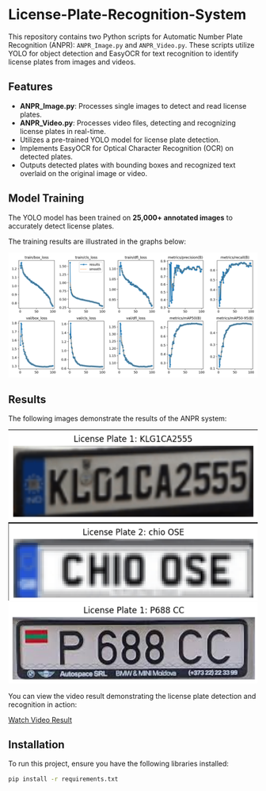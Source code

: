 # License-Plate-Recognition-System

This repository contains two Python scripts for Automatic Number Plate Recognition (ANPR): `ANPR_Image.py` and `ANPR_Video.py`. These scripts utilize YOLO for object detection and EasyOCR for text recognition to identify license plates from images and videos.


## Features

- **ANPR_Image.py**: Processes single images to detect and read license plates.
- **ANPR_Video.py**: Processes video files, detecting and recognizing license plates in real-time.
- Utilizes a pre-trained YOLO model for license plate detection.
- Implements EasyOCR for Optical Character Recognition (OCR) on detected plates.
- Outputs detected plates with bounding boxes and recognized text overlaid on the original image or video.

## Model Training

The YOLO model has been trained on **25,000+ annotated images** to accurately detect license plates.

The training results are illustrated in the graphs below:

![Metrics Graph](1_Model%20Training/training_results.png)


## Results

The following images demonstrate the results of the ANPR system:

![Image Result 1](Result/License_Plate_0.png)
![Image Result 2](Result/License_Plate_1.png)
![Image Result 2](Result/License_Plate_2.png)

You can view the video result demonstrating the license plate detection and recognition in action:

[Watch Video Result](Result/output_video.avi)

## Installation

To run this project, ensure you have the following libraries installed:

```bash
pip install -r requirements.txt

